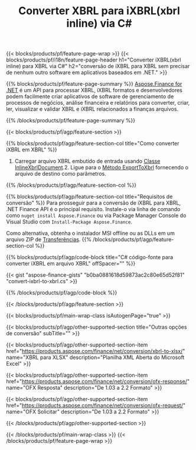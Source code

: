 ﻿---
title: Converter XBRL para iXBRL(xbrl inline) via C#
description: Código de amostra para conversão de iXBRL para XBRL C#. Use o código de exemplo API para arquivos em lote iXBRL para conversão XBRL em aplicativos baseados em .NET. 
url: /pt/net/conversion/ixbrl-to-xbrl/
family: finance
platformtag: net
feature: convert
informat: XBRL
outformat: iXBRL
otherformats: XLSX
---
{{< blocks/products/pf/feature-page-wrap >}}
{{< blocks/products/pf/i18n/feature-page-header h1="Converter iXBRL(xbrl inline) para XBRL via C#" h2="conversão de iXBRL para XBRL sem precisar de nenhum outro software em aplicativos baseados em .NET." >}}

{{% blocks/products/pf/feature-page-summary %}}
[Aspose.Finance for .NET](https://products.aspose.com/finance/net/) é um API para processar XBRL, iXBRL formatos e desenvolvedores podem facilmente criar aplicativos de software de gerenciamento de processos de negócios, análise financeira e relatórios para converter, criar, ler, visualizar e validar XBRL e iXBRL relacionados a finanças arquivos. 

{{% /blocks/products/pf/feature-page-summary %}}

{{< blocks/products/pf/agp/feature-section >}}

{{% blocks/products/pf/agp/feature-section-col title="Como converter iXBRL em XBRL" %}}
1. Carregar arquivo XBRL embutido de entrada usando [Classe InlineXbrlDocument](https://apireference.aspose.com/finance/net/aspose.finance.xbrl.inline/inlinexbrldocument).2. Ligue para o [Método ExportToXbrl](https://apireference.aspose.com/finance/net/aspose.finance.xbrl.inline.inlinexbrldocument/exporttoxbrl/methods/2) fornecendo o arquivo de destino como parâmetros.

{{% /blocks/products/pf/agp/feature-section-col %}}

{{% blocks/products/pf/agp/feature-section-col title="Requisitos de conversão" %}}
Para prosseguir para a conversão de iXBRL para XBRL, .NET Finance API é o principal requisito. Instale-o via linha de comando como ```nuget install Aspose.Finance``` ou via Package Manager Console do Visual Studio com ```Install-Package Aspose.Finance```.

Como alternativa, obtenha o instalador MSI offline ou as DLLs em um arquivo ZIP de [Transferências](https://downloads.aspose.com/finance/net).
{{% /blocks/products/pf/agp/feature-section-col %}}

{{% blocks/products/pf/agp/code-block title="C# código-fonte para converter iXBRL em arquivo XBRL" offSpacer="" %}}

{{< gist "aspose-finance-gists" "b0ba0881618d59873ac2c80e65d52f81" "convert-ixbrl-to-xbrl.cs" >}}

{{% /blocks/products/pf/agp/code-block %}}

{{< /blocks/products/pf/agp/feature-section >}}

{{< blocks/products/pf/main-wrap-class isAutogenPage="true" >}}

{{< blocks/products/pf/agp/other-supported-section title="Outras opções de conversão" subTitle="" >}}

{{< blocks/products/pf/agp/other-supported-section-item href="https://products.aspose.com/finance/net/conversion/xbrl-to-xlsx/" name="XBRL para XLSX" description="Planilha XML Aberta do Microsoft Excel" >}}

{{< blocks/products/pf/agp/other-supported-section-item href="https://products.aspose.com/finance/net/conversion/ofx-response/" name="OFX Resposta" description="De 1.03 a 2.2 Formato" >}}

{{< blocks/products/pf/agp/other-supported-section-item href="https://products.aspose.com/finance/net/conversion/ofx-request/" name="OFX Solicitar" description="De 1.03 a 2.2 Formato" >}}

{{< /blocks/products/pf/agp/other-supported-section >}}

{{< /blocks/products/pf/main-wrap-class >}}
{{< /blocks/products/pf/feature-page-wrap >}}